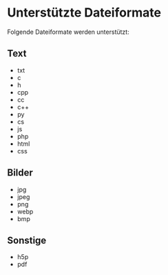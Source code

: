 # Unterstützte Dateiformate

Folgende Dateiformate werden unterstützt:

## Text

- txt
- c
- h
- cpp
- cc
- c++
- py
- cs
- js
- php
- html
- css

## Bilder

- jpg
- jpeg
- png
- webp
- bmp

## Sonstige
- h5p
- pdf